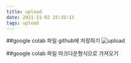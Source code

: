 ```yaml
---
title: upload
date: 2021-11-02 15:35:13
tags: upload
---
```


##google colab 파일 github에 저장하기
![upload](/img/upload.PNG)

##google colab 파일 마크다운형식으로 가져오기